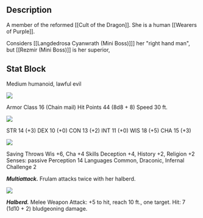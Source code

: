 ## Description

A member of the reformed [[Cult of the Dragon]]. She is a human [[Wearers of Purple]]. 

Considers [[Langdedrosa Cyanwrath (Mini Boss)]]] her "right hand man", but [[Rezmir (Mini Boss)]] is her superior, 

## Stat Block

Medium humanoid, lawful evil

![](https://www.dndbeyond.com/file-attachments/0/579/stat-block-header-bar.svg)

Armor Class 16 (Chain mail)
Hit Points 44 (8d8 + 8)
Speed 30 ft.

![](https://www.dndbeyond.com/file-attachments/0/579/stat-block-header-bar.svg)

STR 14 (+3)
DEX 10 (+0)
CON 13 (+2)
INT 11 (+0)
WIS 18 (+5)
CHA 15 (+3)

![](https://www.dndbeyond.com/file-attachments/0/579/stat-block-header-bar.svg)

Saving Throws Wis +6, Cha +4
Skills Deception +4, History +2, Religion +2
Senses: passive Perception 14
Languages Common, Draconic, Infernal
Challenge 2

**_Multiattack._** Frulam attacks twice with her halberd.

![](https://www.dndbeyond.com/file-attachments/0/579/stat-block-header-bar.svg)

**_Halberd._** Melee Weapon Attack: +5 to hit, reach 10 ft., one target. Hit: 7 (1d10 + 2) bludgeoning damage.